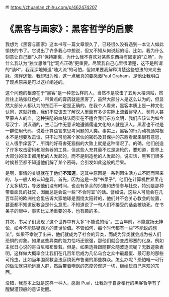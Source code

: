 #! https://zhuanlan.zhihu.com/p/462474207

# 《黑客与画家》：黑客哲学的启蒙

我想为《黑客与画家》这本书写一篇文章很久了，已经很久没有遇到一本让人如此愉快的书了。它说出了许多我心中想说，但又不知从何说起的话。比如，我为什么刻意让自己跟“人群”保持距离，为什么我不喜欢对某些东西持有固定的“立场”，为什么我认为“独立思维”比“观点正确”更重要。尽管我自己心里很清楚，这不是所谓的“装B”，我深深地知道“随大流”的可怕，但如果要我解释清楚这些想法的来龙去脉，演绎逻辑，我却很为难，这一点我真的要感激Paul Graham，是他让我明白了观点原来是可以这样阐述的。

这个问题的根源在于“黑客”是一种怎么样的人，当然不是攻击了五角大楼网站，然后往上贴张红色的、带黄点的膏药就是黑客了，虽然大部分人是这么认为的，但显然大部分人都认为的东西不一定是正确的。在我个人看来，黑客本质上是一种文化认同，这就好像，我们不应该去了解汉人里面有多少实际上流着鲜卑人、契丹人甚至蒙古人的血，这种狭隘的血脉认同实在不适合我们东方文明，我们应该认为如今写汉字、说汉语的，生活当中无意识地遵循儒道文化的人就是汉人。黑客也不过是一群使用代码、说着计算语言来思考问题的人类。事实上，黑客的行为动机通常根本不是想要攻击谁，只不过可能某个家伙的密码及其保护的东西看起来很有意思，让人很手痒罢了，所谓的好奇害死猫指的大致上就是这种情况了。的确，他们创造了许多攻击密码和服务器的工具，但这些人充其量不过是造枪的，要知道，世界上大部分的攻击都用枪的人发起的，而不是制造枪的人发起的。说实话，黑客们很多时候甚至都不知道他们解了某个密码，会引发如此这般的后果。

是啊，事情的关键就在于他们**不知道**。这其中原因是一系列因生活方式不同而带来的，与一般人的认知差异。首先，因为这是一群“书呆子”，他们在计算机世界里花了太多精力，导致他们没有时间，也没有多余的兴趣和热情参与社交，特别是那种带着面具的社交，因而总是会说一些“不合时宜”的话。譬如说，这些人可能会在几百年前的欧洲社会里告诉大家地球是围绕太阳转的，他们并不会关心教会的位置，甚至都不知道反教会是什么意思，不知道说了一句人们不接受的话会被烧死。在书呆子的眼中，事实比立场重要的多，也有趣的多。

其次，书呆子们发现了这个世界中有太多“不能说的话”。三百年前，不能宣扬无神论，如今不能质疑西方的普世价值。不管如何，每个时代都有一些“不能说的想法”。如果不幸说了出来，他们就成为了社会的异类，而成为异类就会成为被人们恐惧的对象。如果这些异类的能力恰巧还很强，那他们就会变成邪恶的化身。例如主张日心说的哥白尼和布鲁若。但是，如果选择跟随群众随波逐流呢？无数迹象表明，这样做大概率会让我们在几百年后成为几亿乌合之众中最蠢蛋、最可悲的那些可怜虫，比如当年围观教会法庭烧死布鲁诺的那些群众。怎么办呢？恐怕唯一可行的做法就只能远离人群，然后带着嘲讽的态度旁观这一切，继续玩自己喜欢的东西。

没错，我基本上就是这样一种人，感谢 Pual，让我对于自身奉行的黑客哲学有了醒醐灌顶般的意识觉醒。
